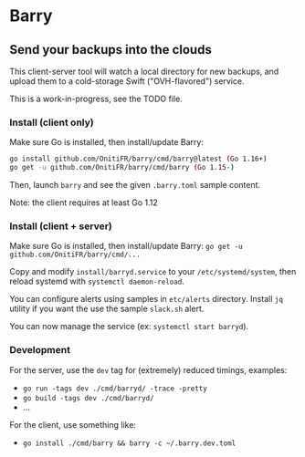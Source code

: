 # Barry
## Send your backups into the clouds

This client-server tool will watch a local directory for new backups, and
upload them to a cold-storage Swift ("OVH-flavored") service.

This is a work-in-progress, see the TODO file.

### Install (client only)

Make sure Go is installed, then install/update Barry:
```sh
go install github.com/OnitiFR/barry/cmd/barry@latest (Go 1.16+)
go get -u github.com/OnitiFR/barry/cmd/barry (Go 1.15-)
```

Then, launch `barry` and see the given `.barry.toml` sample content.

Note: the client requires at least Go 1.12
### Install (client + server)

Make sure Go is installed, then install/update Barry:
`go get -u github.com/OnitiFR/barry/cmd/...`

Copy and modify `install/barryd.service` to your `/etc/systemd/system`, 
then reload systemd with `systemctl daemon-reload`.

You can configure alerts using samples in `etc/alerts` directory. Install `jq` utility
if you want the use the sample `slack.sh` alert.

You can now manage the service (ex: `systemctl start barryd`).

### Development

For the server, use the `dev` tag for (extremely) reduced timings, examples:
- `go run -tags dev ./cmd/barryd/ -trace -pretty`
- `go build -tags dev ./cmd/barryd/`
- …

For the client, use something like:
- `go install ./cmd/barry && barry -c ~/.barry.dev.toml`
